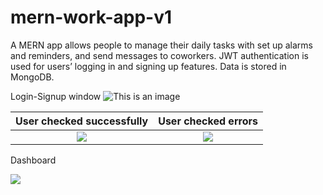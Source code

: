 # mern-work-app-v1
A MERN app allows people to manage their daily tasks with set up alarms and reminders, and send messages to coworkers. JWT authentication is used for users’ logging in and signing up features. Data is stored in MongoDB.

Login-Signup window
![This is an image](https://scontent.fosu1-1.fna.fbcdn.net/v/t1.15752-9/310702219_660877868668577_5792662330779105371_n.png?_nc_cat=108&ccb=1-7&_nc_sid=ae9488&_nc_ohc=LM-cr2LvbZgAX_aDn9F&_nc_ht=scontent.fosu1-1.fna&oh=03_AVJndHtCRImh5RMuhsSSpB2t2jIz_6k_w5NGS3sQ5_B18Q&oe=63679C9F)

User checked successfully            |  User checked errors
:-------------------------:|:-------------------------:
![](https://scontent.xx.fbcdn.net/v/t1.15752-9/309001554_2629819937152692_5095663044191879828_n.png?stp=dst-png_p403x403&_nc_cat=101&ccb=1-7&_nc_sid=aee45a&_nc_ohc=xs8anVjN-kUAX8GB0Nh&_nc_ad=z-m&_nc_cid=0&_nc_ht=scontent.xx&oh=03_AVJTZPKlpXImNfLu0xM4UrwrXCV0okriEVBZ9gxyBTTBYA&oe=63651B2C)  |  ![](https://scontent.xx.fbcdn.net/v/t1.15752-9/309598827_1053561495311641_1900566816124113954_n.png?stp=dst-png_s403x403&_nc_cat=101&ccb=1-7&_nc_sid=aee45a&_nc_ohc=ce6Zzg4PF-YAX92bpe4&_nc_ad=z-m&_nc_cid=0&_nc_ht=scontent.xx&oh=03_AVLWDQp7iCioh7RmPrvIzDEPzlcH7ixRh8eBgFRIlrwPXg&oe=6364224A)

Dashboard

![](https://scontent.fosu1-1.fna.fbcdn.net/v/t1.15752-9/309411018_642215467467612_6258640685753630308_n.png?_nc_cat=104&ccb=1-7&_nc_sid=ae9488&_nc_ohc=QnSfe2x_JAgAX-9V2Ld&_nc_ht=scontent.fosu1-1.fna&oh=03_AVJDIhffVCqUztJ6YAkKwjqp7K6wyWyKPfXQPytH0RHpmg&oe=63661500)
